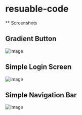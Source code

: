 # resuable-code

** Screenshots
## Gradient Button
![image](https://github.com/user-attachments/assets/e71c4b9a-4424-42a8-9b70-9b26dc73022b)

## Simple Login Screen
![image](https://github.com/user-attachments/assets/788f6b85-8f51-4874-9fb4-ff3908b7d6c5)

## Simple Navigation Bar
![image](https://github.com/user-attachments/assets/eeb495f3-ea02-4021-a6f8-69771bd6872d)
